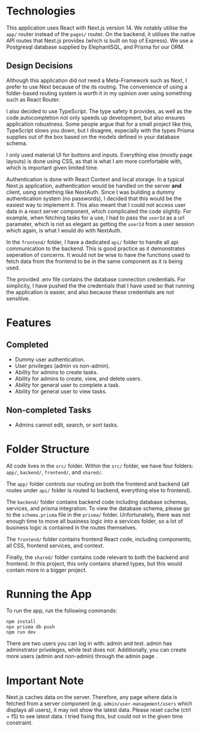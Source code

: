# Technologies
This application uses React with Next.js version 14. We notably utilise the ```app/``` router instead of the ```pages/``` router. On the backend, it utilises the native API routes that Next.js provides (which is built on top of Express). We use a Postgresql database supplied by ElephantSQL, and Prisma for our ORM.
## Design Decisions
Although this application did not need a Meta-Framework such as Next, I prefer to use Next because of the its routing. The convenience of using a folder-based routing system is worth it in my opinion over using something such as React Router.

I also decided to use TypeScript. The type safety it provides, as well as the code autocompletion not only speeds up development, but also ensures application robustness. Some people argue that for a small project like this, TypeScript slows you down, but I disagree, especially with the types Prisma supplies out of the box based on the models defined in your database schema.

I only used material UI for buttons and inputs. Everything else (mostly page layouts) is done using CSS, as that is what I am more comfortable with, which is important given limited time.

Authentication is done with React Context and local storage. In a typical Next.js application, authentication would be handled on the server **and** client, using something like NextAuth. Since I was building a dummy authentication system (no passwords), I decided that this would be the easiest way to implement it. This also meant that I could not access user data in a react server component, which complicated the code slightly. For example, when fetching tasks for a use, I had to pass the ```userId``` as a url paramater, which is not as elegant as getting the ```userId``` from a user session which again, is what I would do with NextAuth.

In the ```frontend/``` folder, I have a dedicated ```api/``` folder to handle all api communication to the backend. This is good practice as it demonstrates seperation of concerns. It would not be wise to have the functions used to fetch data from the frontend to be in the same component as it is being used.

The provided .env file contains the database connection credentials. For simplicity, I have pushed the the credentials that I have used so that running the application is easier, and also because these credentials are not sensitive.
# Features
## Completed
- Dummy user authentication.
- User privileges (admin vs non-admin).
- Ability for admins to create tasks.
- Ability for admins to create, view, and delete users.
- Ability for general user to complete a task.
- Ability for general user to view tasks.
## Non-completed Tasks
- Admins cannot edit, search, or sort tasks.
# Folder Structure
All code lives in the ```src/``` folder. Within the ```src/``` folder, we have four folders: ```app/```, ```backend/```, ```frontend/```, and ```shared/```. 

The ```app/``` folder controls our routing on both the frontend and backend (all routes under ```api/``` folder is routed to backend, everything else to frontend).

The ```backend/``` folder contains backend code including database schemas, services, and prisma integration. To view the database schema, please go to the ```schema.prisma``` file in the ```prisma/``` folder. Unfortunately, there was not enough time to move all business logic into a services folder, so a lot of business logic is contained in the routes themselves.

The ```frontend/``` folder contains frontend React code, including components, all CSS, frontend services, and context.

Finally, the ```shared/``` folder contains code relevant to both the backend and frontend. In this project, this only contains shared types, but this would contain more in a bigger project.
# Running the App
To run the app, run the following commands:
```
npm install
npx prisma db push
npm run dev
```
There are two users you can log in with: admin and test. admin has adminstrator priveleges, while test does not. Additionally, you can create more users (admin and non-admin) through the admin page .
# Important Note
Next.js caches data on the server. Therefore, any page where data is fetched from a server component (e.g. ```admin/user-management/users``` which displays all users), it may not show the latest data. Please reset cache (ctrl + f5) to see latest data. I tried fixing this, but could not in the given time constraint.
